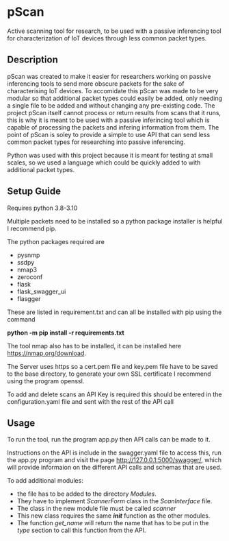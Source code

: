 # pScan
Active scanning tool for research, to be used with a passive inferencing tool for characterization of IoT devices through less common packet types.
## Description
pScan was created to make it easier for researchers working on passive inferencing tools to send more obscure packets for the sake of characterising IoT devices. To accomidate this pScan was made to be very modular so that additional packet types could easily be added, only needing a single file to be added and without changing any pre-existing code. 
The project pScan itself cannot process or return results from scans that it runs, this is why it is meant to be used with a passive inferincing tool which is capable of processing the packets and infering information from them. The point of pScan is soley to provide a simple to use API that can send less common packet types for researching into passive inferencing.

Python was used with this project because it is meant for testing at small scales, so we used a language which could be quickly added to with additional packet types.

## Setup Guide
Requires python 3.8-3.10

Multiple packets need to be installed so a python package installer is helpful I recommend pip.

The python packages required are

- pysnmp
- ssdpy
- nmap3
- zeroconf
- flask
- flask_swagger_ui
- flasgger


These are listed in requirement.txt and can all be installed with pip using the command

**python -m pip install -r requirements.txt**


The tool nmap also has to be installed, it can be installed here https://nmap.org/download.


The Server uses https so a cert.pem file and key.pem file have to be saved to the base directory, to generate your own SSL certificate I recommend using the program openssl. 

To add and delete scans an API Key is required this should be entered in the configuration.yaml file and sent with the rest of the API call
## Usage
To run the tool, run the program app.py then API calls can be made to it.

Instructions on the API is include in the swagger.yaml file to access this, run the app.py program and visit the page http://127.0.0.1:5000/swagger/, which will provide informaion on the different API calls and schemas that are used.

To add additional modules:
* the file has to be added to the directory *Modules*. 
* They have to implement *ScannerForm* class in the *ScanInterface* file.
* The class in the new module file must be called *scanner*
* This new class requires the same *__init__* function as the other modules.
* The function *get_name* will return the name that has to  be put in the *type* section to call this function from the API.

